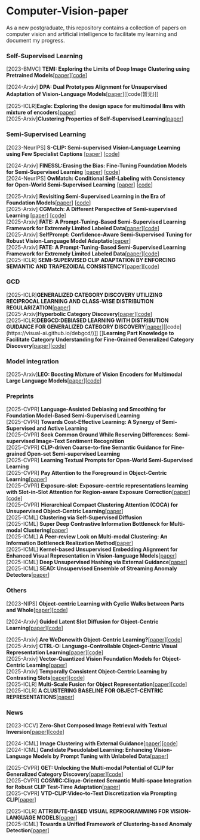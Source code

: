 # Computer-Vision-paper
As a new postgraduate, this repository contains a collection of papers on computer vision and artificial intelligence to facilitate my learning and document my progress.
 
### Self-Supervised Learning
 [2023-BMVC] **TEMI: Exploring the Limits of Deep Image Clustering using Pretrained Models**[[paper](https://arxiv.org/pdf/2303.17896)][[code](https://github.com/HHU-MMBS/TEMI-official-BMVC2023)]
 
 [2024-Arxiv] **DPA: Dual Prototypes Alignment for Unsupervised Adaptation of Vision-Language Models**[[paper](https://arxiv.org/pdf/2408.08855)][[code(暂无)]]

 [2025-ICLR]**Eagle: Exploring the design space for multimodal llms with mixture of encoders**[[paper](https://arxiv.org/pdf/2408.15998)]  
 [2025-Arxiv]**Clustering Properties of Self-Supervised Learning**[[paper](https://arxiv.org/pdf/2501.18452?#page=12.76)]  


### Semi-Supervised Learning
 [2023-NeurIPS] **S-CLIP: Semi-supervised Vision-Language Learning using Few Specialist Captions** [[paper](https://proceedings.neurips.cc/paper_files/paper/2023/file/c06f788963f0ce069f5b2dbf83fe7822-Paper-Conference.pdf)] [[code](https://proceedings.neurips.cc/paper_files/paper/2023/file/c06f788963f0ce069f5b2dbf83fe7822-Paper-Conference.pdf)]  

 [2024-Arxiv] **FINESSL:Erasing the Bias: Fine-Tuning Foundation Models for Semi-Supervised Learning** [[paper](https://arxiv.org/pdf/2405.11756)] [[code](https://github.com/Gank0078/FineSSL)]  
 [2024-NeurIPS] **OwMatch: Conditional Self-Labeling with Consistency for Open-World Semi-Supervised Learning** [[paper](https://proceedings.neurips.cc/paper_files/paper/2024/file/b4fd162d3e2d015233486a2e313828a7-Paper-Conference.pdf)] [[code](https://github.com/niusj03/OwMatch)]  

 [2025-Arxiv] **Revisiting Semi-Supervised Learning in the Era of Foundation Models**[[paper](https://arxiv.org/pdf/2503.09707)] [[code](https://github.com/OSU-MLB/SSL-Foundation-Models)]  
 [2025-Arxiv] **CGMatch: A Different Perspective of Semi-supervised Learning** [[paper](https://arxiv.org/pdf/2503.02231?)] [[code](https://github.com/BoCheng-96/CGMatch)]  
 [2025-Arxiv] **FATE: A Prompt-Tuning-Based Semi-Supervised Learning Framework for Extremely Limited Labeled Data**[[paper](https://arxiv.org/pdf/2504.09828)][[code](https://anonymous.4open.science/r/Semi-supervised-learning-BA72)]  
 [2025-Arxiv] **SelfPrompt: Confidence-Aware Semi-Supervised Tuning for Robust Vision-Language Model Adaptatio**[[paper](https://arxiv.org/pdf/2501.14148)]  
 [2025-Arxiv] **FATE: A Prompt-Tuning-Based Semi-Supervised Learning Framework for Extremely Limited Labeled Data**[[paper](https://arxiv.org/pdf/2504.09828)][[code](https://anonymous.4open.science/r/Semi-supervised-learning-BA72)]  
 [2025-ICLR] **SEMI-SUPERVISED CLIP ADAPTATION BY ENFORCING SEMANTIC AND TRAPEZOIDAL CONSISTENCY**[[paper](https://openreview.net/pdf?id=97D725GJtQ)][[code](https://github.com/Gank0078/SemiCLIP)]  
 

### GCD
 [2025-ICLR]**GENERALIZED CATEGORY DISCOVERY UTILIZING RECIPROCAL LEARNING AND CLASS-WISE DISTRIBUTION REGULARIZATION**[[paper](https://openreview.net/pdf?id=On8E0U9vbz)]  
 [2025-Arxiv]**Hyperbolic Category Discovery**[[paper](https://visual-ai.github.io/hypcd/)][[code](https://github.com/Visual-AI/HypCD)]  
 [2025-ICLR]**DEBGCD:DEBIASED LEARNING WITH DISTRIBUTION GUIDANCE FOR GENERALIZED CATEGORY DISCOVERY**[[paper](https://arxiv.org/pdf/2504.04804?)][[code](https://visual-ai.github.io/debgcd/)]]  
 []**Learning Part Knowledge to Facilitate Category Understanding for Fine-Grained Generalized Category Discovery**[[paper](https://arxiv.org/pdf/2503.16782)][[code]()]  

### Model integration 
 [2025-Arxiv]**LEO: Boosting Mixture of Vision Encoders for Multimodal Large Language Models**[[paper](https://arxiv.org/pdf/2501.06986)][[code](https://github.com/Mozhgan91/LEO)]  

### Preprints
 [2025-CVPR] **Language-Assisted Debiasing and Smoothing for Foundation Model-Based Semi-Supervised Learning**  
 [2025-CVPR] **Towards Cost-Effective Learning: A Synergy of Semi-Supervised and Active Learning**  
 [2025-CVPR] **Seek Common Ground While Reserving Differences: Semi-supervised Image-Text Sentiment Recognition**  
 [2025-CVPR] **CLIP-driven Coarse-to-fine Semantic Guidance for Fine-grained Open-set Semi-supervised Learning**  
 [2025-CVPR] **Learning Textual Prompts for Open-World Semi-Supervised Learning**  
 [2025-CVPR] **Pay Attention to the Foreground in Object-Centric Learning**[[paper](https://cvpr.thecvf.com/virtual/2025/poster/34483)]  
 [2025-CVPR] **Exposure-slot: Exposure-centric representations learning with Slot-in-Slot Attention for Region-aware Exposure Correction**[[paper](https://cvpr.thecvf.com/virtual/2025/poster/33508)][[code](https://github.com/dgjung0220/Exposure-slot-official)]  
 [2025-CVPR] **Hierarchical Compact Clustering Attention (COCA) for Unsupervised Object-Centric Learning**[[paper](https://cvpr.thecvf.com/virtual/2025/poster/34220)]  
 [2025-ICML] **Clustering via Self-Supervised Diffusion**  
 [2025-ICML] **Super Deep Contrastive Information Bottleneck for Multi-modal Clustering**[[paper](https://icml.cc/virtual/2025/poster/46541)]  
 [2025-ICML] **A Peer-review Look on Multi-modal Clustering: An Information Bottleneck Realization Method**[[paper](https://icml.cc/virtual/2025/poster/46541)]  
 [2025-ICML] **Kernel-based Unsupervised Embedding Alignment for Enhanced Visual Representation in Vision-language Models**[[paper](https://icml.cc/virtual/2025/poster/46673)]  
 [2025-ICML] **Deep Unsupervised Hashing via External Guidance**[[paper](https://icml.cc/virtual/2025/poster/43790)]  
 [2025-ICML] **SEAD: Unsupervised Ensemble of Streaming Anomaly Detectors**[[paper](https://icml.cc/virtual/2025/poster/46199)]  
 

### Others
 [2023-NIPS] **Object-centric Learning with Cyclic Walks between Parts and Whole**[[paper](https://arxiv.org/pdf/2302.08023)][[code](https://github.com/ZhangLab-DeepNeuroCogLab/Parts-Whole-Object-Centric-Learning/)]  

 [2024-Arxiv] **Guided Latent Slot Diffusion for Object-Centric Learning**[[paper](https://export.arxiv.org/pdf/2407.17929)][[code](https://guided-sa.github.io/)]
 
 [2025-Arxiv] **Are WeDonewith Object-Centric Learning?**[[paper](https://arxiv.org/pdf/2504.07092)][[code](https://github.com/AlexanderRubinstein/diverse-universe-public)]  
 [2025-Arxiv] **CTRL-O: Language-Controllable Object-Centric Visual Representation Learning**[[paper](https://arxiv.org/pdf/2503.21747)][[code](https://ctrl-o-paper.github.io/)]  
 [2025-Arxiv] **Vector-Quantized Vision Foundation Models for Object-Centric Learning**[[paper](https://arxiv.org/pdf/2502.20263)]  
 [2025-Arxiv] **Temporally Consistent Object-Centric Learning by Contrasting Slots**[[paper](https://arxiv.org/pdf/2412.14295)][[code](https://github.com/martius-lab/slotcontrast)]  
 [2025-ICLR] **Multi-Scale Fusion for Object Representation**[[paper](https://arxiv.org/pdf/2410.01539)][[code](https://github.com/Genera1Z/MultiScaleFusion)]  
 [2025-ICLR] **A CLUSTERING BASELINE FOR OBJECT-CENTRIC REPRESENTATIONS**[[paper](https://openreview.net/pdf?id=Z56fPyx7GL)]  

### News
 [2023-ICCV] **Zero-Shot Composed Image Retrieval with Textual Inversion**[[paper](https://openaccess.thecvf.com/content/ICCV2023/papers/Baldrati_Zero-Shot_Composed_Image_Retrieval_with_Textual_Inversion_ICCV_2023_paper.pdf)][[code](https://github.com/miccunifi/SEARLE)]  
 
 [2024-ICML] **Image Clustering with External Guidance**[[paper](https://arxiv.org/pdf/2310.11989)][[code](https://github.com/XLearning-SCU/2024-ICML-TAC)]  
 [2024-ICML] **Candidate Pseudolabel Learning: Enhancing Vision-Language Models by Prompt Tuning with Unlabeled Data**[[paper](https://arxiv.org/pdf/2406.10502)] 
 
 [2025-CVPR] **GET: Unlocking the Multi-modal Potential of CLIP for Generalized Category Discovery**[[paper](https://arxiv.org/pdf/2403.09974)][[code](https://github.com/enguangW/GET)]  
 [2025-CVPR] **COSMIC:Clique-Oriented Semantic Multi-space Integration for Robust CLIP Test-Time Adaptation**[[paper](https://arxiv.org/pdf/2503.23388)]  
 [2025-CVPR] **VTD-CLIP:Video-to-Text Discretization via Prompting CLIP**[[paper](https://arxiv.org/pdf/2503.18407#/)]  

 [2025-ICLR] **ATTRIBUTE-BASED VISUAL REPROGRAMMING FOR VISION-LANGUAGE MODELS**[[paper](https://arxiv.org/pdf/2501.13982)]  
 [2025-ICML] **Towards a Unified Framework of Clustering-based Anomaly Detection**[[paper](https://arxiv.org/pdf/2406.00452)]  

